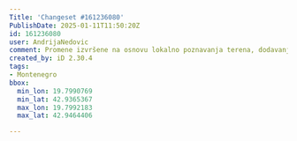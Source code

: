 ```yaml
---
Title: 'Changeset #161236080'
PublishDate: 2025-01-11T11:50:20Z
id: 161236080
user: AndrijaNedovic
comment: Promene izvršene na osnovu lokalno poznavanja terena, dodavanje lokaliteta i toponima, izmjena prethodnih grešaka / Changes made based on local knowledge of the terrain, addition of localities and toponyms, modification of previous errors
created_by: iD 2.30.4
tags:
- Montenegro
bbox:
  min_lon: 19.7990769
  min_lat: 42.9365367
  max_lon: 19.7992183
  max_lat: 42.9464406

---
```

